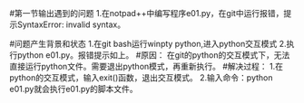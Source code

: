 #第一节输出遇到的问题
1.在notpad++中编写程序e01.py，在git中运行报错，提示SyntaxError: invalid syntax。

#问题产生背景和状态
1.在git bash运行winpty python,进入python交互模式
2.执行python e01.py。报错提示如上。
#原因：
 在git的python的交互模式下，无法直接运行python文件。需要退出python模式，再重新执行。
#解决过程：
 1.在python的交互模式，输入exit()函数，退出交互模式。
 2.输入命令：python e01.py就会执行e01.py的脚本文件。